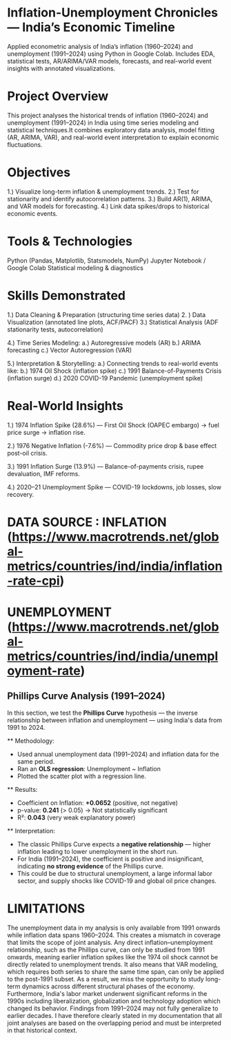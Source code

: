 # Inflation-Unemployment Chronicles — India’s Economic Timeline
Applied econometric analysis of India’s inflation (1960–2024) and unemployment (1991–2024) using Python in Google Colab. Includes EDA, statistical tests, AR/ARIMA/VAR models, forecasts, and real-world event insights with annotated visualizations.

# Project Overview
This project analyses the historical trends of inflation (1960–2024) and unemployment (1991–2024) in India using time series modeling and statistical techniques.It combines exploratory data analysis, model fitting (AR, ARIMA, VAR), and real-world event interpretation to explain economic fluctuations.

# Objectives
1.) Visualize long-term inflation & unemployment trends.
2.) Test for stationarity and identify autocorrelation patterns.
3.) Build AR(1), ARIMA, and VAR models for forecasting.
4.) Link data spikes/drops to historical economic events.

# Tools & Technologies
Python (Pandas, Matplotlib, Statsmodels, NumPy)
Jupyter Notebook / Google Colab
Statistical modeling & diagnostics

# Skills Demonstrated
1.) Data Cleaning & Preparation (structuring time series data)
2. ) Data Visualization (annotated line plots, ACF/PACF)
3.) Statistical Analysis (ADF stationarity tests, autocorrelation)

4.) Time Series Modeling:
   a.) Autoregressive models (AR)
   b.) ARIMA forecasting
   c.) Vector Autoregression (VAR)

5.) Interpretation & Storytelling:
    a.) Connecting trends to real-world events like:
    b.) 1974 Oil Shock (inflation spike)
    c.) 1991 Balance-of-Payments Crisis (inflation surge)
    d.) 2020 COVID-19 Pandemic (unemployment spike)

# Real-World Insights

1.) 1974 Inflation Spike (28.6%) — First Oil Shock (OAPEC embargo) → fuel price surge → inflation rise.

2.) 1976 Negative Inflation (-7.6%) — Commodity price drop & base effect post-oil crisis.

3.) 1991 Inflation Surge (13.9%) — Balance-of-payments crisis, rupee devaluation, IMF reforms.

4.) 2020–21 Unemployment Spike — COVID-19 lockdowns, job losses, slow recovery.

# DATA SOURCE : INFLATION (https://www.macrotrends.net/global-metrics/countries/ind/india/inflation-rate-cpi)
# UNEMPLOYMENT (https://www.macrotrends.net/global-metrics/countries/ind/india/unemployment-rate)

## Phillips Curve Analysis (1991–2024)

In this section, we test the **Phillips Curve** hypothesis — the inverse relationship between inflation and unemployment — using India's data from 1991 to 2024.

** Methodology:
- Used annual unemployment data (1991–2024) and inflation data for the same period.
- Ran an **OLS regression**: Unemployment ~ Inflation
- Plotted the scatter plot with a regression line.

** Results:
- Coefficient on Inflation: **+0.0652** (positive, not negative)
- p-value: **0.241** (> 0.05) → Not statistically significant
- R²: **0.043** (very weak explanatory power)

** Interpretation:
- The classic Phillips Curve expects a **negative relationship** — higher inflation leading to lower unemployment in the short run.
- For India (1991–2024), the coefficient is positive and insignificant, indicating **no strong evidence** of the Phillips curve.
- This could be due to structural unemployment, a large informal labor sector, and supply shocks like COVID-19 and global oil price changes.

# LIMITATIONS
The unemployment data in my analysis is only available from 1991 onwards while inflation data spans 1960–2024. This creates a mismatch in coverage that limits the scope of joint analysis. Any direct inflation–unemployment relationship, such as the Phillips curve, can only be studied from 1991 onwards, meaning earlier inflation spikes like the 1974 oil shock cannot be directly related to unemployment trends. It also means that VAR modeling, which requires both series to share the same time span, can only be applied to the post-1991 subset. As a result, we miss the opportunity to study long-term dynamics across different structural phases of the economy. Furthermore, India's labor market underwent significant reforms in the 1990s including liberalization, globalization and technology adoption which changed its behavior. Findings from 1991–2024 may not fully generalize to earlier decades. I have therefore clearly stated in my documentation that all joint analyses are based on the overlapping period and must be interpreted in that historical context.





